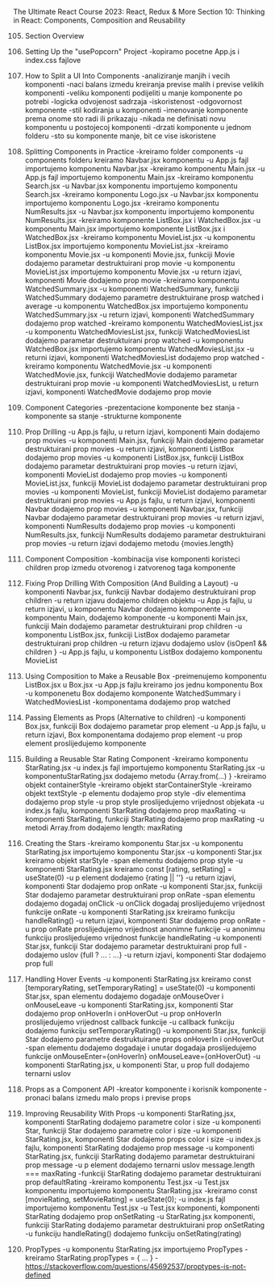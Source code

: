 The Ultimate React Course 2023: React, Redux & More
Section 10: Thinking in React: Components, Composition and Reusability


105. Section Overview

106. Setting Up the "usePopcorn" Project
-kopiramo pocetne App.js i index.css fajlove

107. How to Split a UI Into Components
-analiziranje manjih i vecih komponenti
-naci balans izmedu kreiranja previse malih i previse velikih komponenti
-veliku komponenti podijeliti u manje komponente po potrebi
-logicka odvojenost sadrzaja
-iskoristenost
-odgovornost komponente
-stil kodiranja u komponenti 
-imenovanje komponente prema onome sto radi ili prikazaju
-nikada ne definisati novu komponentu u postojecoj komponenti
-drzati komponente u jednom folderu
-sto su komponente manje, bit ce vise iskoristene

108. Splitting Components in Practice
-kreiramo folder components
-u components folderu kreiramo Navbar.jsx komponentu
-u App.js fajl importujemo komponentu Navbar.jsx
-kreiramo komponentu Main.jsx 
-u App.js fajl importujemo komponentu Main.jsx
-kreiramo komponentu Search.jsx
-u Navbar.jsx komponentu importujemo komponentu Search.jsx
-kreiramo komponentu Logo.jsx
-u Navbar.jsx komponentu importujemo komponentu Logo.jsx
-kreiramo komponentu NumResults.jsx
-u Navbar.jsx komponentu importujemo komponentu NumResults.jsx
-kreiramo komponente ListBox.jsx i WatchedBox.jsx
-u komponentu Main.jsx importujemo komponente ListBox.jsx i WatchedBox.jsx
-kreiramo komponentu MovieList.jsx
-u komponentu ListBox.jsx importujemo komponentu MovieList.jsx
-kreiramo komponentu Movie.jsx
-u komponenti Movie.jsx, funkciji Movie dodajemo parametar destruktuirani prop movie
-u komponentu MovieList.jsx importujemo komponentu Movie.jsx
-u return izjavi, komponenti Movie dodajemo prop movie
-kreiramo komponentu WatchedSummary.jsx
-u komponenti WatchedSummary, funkciji WatchedSummary dodajemo parametre destruktuirane prosp watched i average
-u komponentu WatchedBox.jsx importujemo komponentu WatchedSummary.jsx
-u return izjavi, komponenti WatchedSummary dodajemo prop watched
-kreiramo komponentu WatchedMoviesList.jsx
-u komponentu WatchedMoviesList.jsx, funkciji WatchedMoviesList dodajemo parametar destruktuirani prop watched
-u komponentu WatchedBox.jsx importujemo komponentu WatchedMoviesList.jsx
-u returni izjavi, komponenti WatchedMoviesList dodajemo prop watched
-kreiramo komponentu WatchedMovie.jsx
-u komponenti WatchedMovie.jsx, funkciji WatchedMovie dodajemo parametar destruktuirani prop movie
-u komponenti WatchedMoviesList, u return izjavi, komponenti WatchedMovie dodajemo prop movie

109. Component Categories
-prezentacione komponente bez stanja
-komponente sa stanje
-strukturne komponente

110. Prop Drilling
-u App.js fajlu, u return izjavi, komponenti Main dodajemo prop movies
-u komponenti Main.jsx, funkciji Main dodajemo parametar destruktuirani prop movies
-u return izjavi, komponenti ListBox dodajemo prop movies
-u komponenti ListBox.jsx, funkciji ListBox dodajemo parametar destruktuirani prop movies
-u return izjavi, komponenti MovieList dodajemo prop movies
-u komponenti MovieList.jsx, funkciji MovieList dodajemo parametar destruktuirani prop movies
-u komponenti MovieList, funkciji MovieList dodajemo parametar destruktuirani prop movies
-u App.js fajlu, u return izjavi, komponenti Navbar dodajemo prop movies
-u komponenti Navbar.jsx, funkciji Navbar dodajemo parametar destruktuirani prop movies
-u return izjavi, komponenti NumResults dodajemo prop movies
-u komponenti NumResults.jsx, funkciji NumResults dodajemo parametar destruktuirani prop movies
-u return izjavi dodajemo metodu {movies.length}

111. Component Composition
-kombinacija vise komponenti koristeci children prop izmedu otvorenog i zatvorenog taga komponente

112. Fixing Prop Drilling With Composition (And Building a Layout)
-u komponenti Navbar.jsx, funkciji Navbar dodajemo destruktuirani prop children
-u return izjavu dodajemo children objektu
-u App.js fajlu, u return izjavi, u komponentu Navbar dodajemo komponente 
-u komponentu Main, dodajemo komponente
-u komponenti Main.jsx, funkciji Main dodajemo parametar destruktuirani prop children
-u komponentu ListBox.jsx, funkciji ListBox dodajemo parametar destruktuirani prop children
-u return izjavu dodajemo uslov {isOpen1 && children }
-u App.js fajlu, u komponentu ListBox dodajemo komponentu MovieList

113. Using Composition to Make a Reusable Box
-preimenujemo komponentu ListBox.jsx u Box.jsx
-u App.js fajlu kreiramo jos jednu komponentu Box
-u komponenetu Box dodajemo komponente WatchedSummary i WatchedMoviesList
-komponentama dodajemo prop watched

114. Passing Elements as Props (Alternative to children)
-u komponenti Box.jsx, funkciji Box dodajemo parametar prop element
-u App.js fajlu, u return izjavi, Box komponentama dodajemo prop element
-u prop element proslijedujemo komponente

115. Building a Reusable Star Rating Component
-kreiramo komponentu StarRating.jsx
-u index.js fajl importujemo komponentu StarRating.jsx
-u komponentuStarRating.jsx dodajemo metodu {Array.from(...) }
-kreiramo objekt containerStyle 
-kreiramo objekt starContainerStyle
-kreiramo objekt textStyle
-p elementu dodajemo prop style
-div elementima dodajemo prop style
-u prop style proslijedujemo vrijednost objekata
-u index.js fajlu, komponenti StarRating dodajemo prop maxRating
-u komponenti StarRating, funkciji StarRating dodajemo prop maxRating
-u metodi Array.from dodajemo length: maxRating

116. Creating the Stars
-kreiramo komponentu Star.jsx
-u komponentu StarRating.jsx importujemo komponentu Star.jsx
-u komponenti Star.jsx kreiramo objekt starStyle
-span elementu dodajemo prop style
-u komponenti StarRating.jsx kreiramo const [rating, setRating] = useState(0)
-u p element dodajemo {rating || ''}
-u return izjavi, komponenti Star dodajemo prop onRate
-u komponenti Star.jsx, funkciji Star dodajemo parametar destruktuirani prop onRate
-span elementu dodajemo dogadaj onClick
-u onClick dogadaj proslijedujemo vrijednost funkcije onRate
-u komponenti StarRating.jsx kreiramo funkciju handleRating()
-u return izjavi, komponenti Star dodajemo prop onRate
-u prop onRate proslijedujemo vrijednost anonimne funkcije
-u anonimnu funkciju proslijedujemo vrijednost funkcije handleRating
-u komponenti Star.jsx, funkciji Star dodajemo parametar destruktuirani prop full
-dodajemo uslov {full ? ... : ...}
-u return izjavi, komponenti Star dodajemo prop full

117. Handling Hover Events
-u komponenti StarRating.jsx kreiramo const [temporaryRating, setTemporaryRating] = useState(0)
-u komponenti Star.jsx, span elementu dodajemo dogadaje onMouseOver i onMouseLeave
-u komponenti StarRating.jsx, komponenti Star dodajemo prop onHoverIn i onHoverOut
-u prop onHoverIn proslijedujemo vrijednost callback funkcije
-u callback funkciju dodajemo funkciju setTemporaryRating()
-u komponenti Star.jsx, funkciji Star dodajemo parametre destruktuirane props onHoverIn i onHoverOut
-span elementu dodajemo dogadaje i unutar dogadaja proslijedujemo funkcije onMouseEnter={onHoverIn} onMouseLeave={onHoverOut}
-u komponenti StarRating.jsx, u komponenti Star, u prop full dodajemo ternarni uslov

118. Props as a Component API
-kreator komponente i korisnik komponente
-pronaci balans izmedu malo props i previse props

119. Improving Reusability With Props
-u komponenti StarRating.jsx, komponenti StarRating dodajemo parametre color i size
-u komponenti Star, funkciji Star dodajemo parametre color i size
-u komponenti StarRating.jsx, komponenti Star dodajemo props color i size
-u index.js fajlu, komponenti StarRating dodajemo prop message
-u komponenti StarRating.jsx, funkciji StarRating dodajemo parametar destruktuirani prop message
-u p element dodajemo ternarni uslov message.length === maxRating 
-funkciji StarRating dodajemo parametar destruktuirani prop defaultRating
-kreiramo komponentu Test.jsx
-u Test.jsx komponentu importujemo komponentu StarRating.jsx
-kreiramo const [movieRating, setMovieRating] = useState(0);
-u index.js fajl importujemo komponentu Test.jsx
-u Test.jsx komponenti, komponenti StarRating dodajemo prop onSetRating
-u StarRating.jsx komponenti, funkciji StarRating dodajemo parametar destruktuirani prop onSetRating
-u funkciju handleRating() dodajemo funkciju onSetRating(rating)

120. PropTypes
-u komponentu StarRating.jsx importujemo PropTypes
-kreiramo StarRating.propTypes = { ... }
-https://stackoverflow.com/questions/45692537/proptypes-is-not-defined
